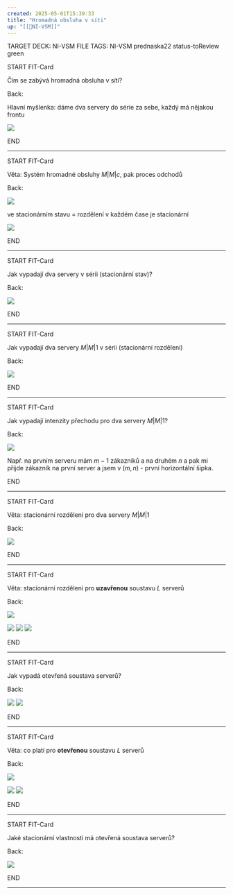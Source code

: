 ```yaml
---
created: 2025-05-01T15:39:33
title: "Hromadná obsluha v síti"
up: "[[📖NI-VSM]]"
---
```


TARGET DECK: NI-VSM
FILE TAGS: NI-VSM prednaska22 status-toReview green


START
FIT-Card

Čím se zabývá hromadná obsluha v síti?

Back:

Hlavní myšlenka: dáme dva servery do série za sebe, každý má nějakou frontu

![](../../Assets/Pasted%20image%2020250501154047.png)
<!--ID: 1746599649215-->
END

---


START
FIT-Card

Věta: Systém hromadné obsluhy $M|M|c$, pak proces odchodů

Back:

![](../../Assets/Pasted%20image%2020250501154125.png)

ve stacionárním stavu = rozdělení v každém čase je stacionární

<!-- ExplanationStart -->
![](../../Assets/Pasted%20image%2020250501154149.png)
<!-- ExplanationEnd -->
<!--ID: 1746599649221-->
END

---

START
FIT-Card

Jak vypadají dva servery v sérii (stacionární stav)?

Back:

![](../../Assets/Pasted%20image%2020250501154213.png)
<!--ID: 1746599649228-->
END

---


START
FIT-Card

Jak vypadají dva servery $M|M|1$ v sérii (stacionární rozdělení)

Back:

![](../../Assets/Pasted%20image%2020250501154245.png)
<!--ID: 1746599649236-->
END

---


START
FIT-Card

Jak vypadají intenzity přechodu pro dva servery $M|M|1$?

Back:

![](../../Assets/Pasted%20image%2020250501154311.png)

Např. na prvním serveru mám $m-1$ zákazníků a na druhém $n$ a pak mi přijde zákazník na první server a jsem v $(m,n)$ - první horizontální šipka.
<!--ID: 1746599649242-->
END

---


START
FIT-Card

Věta: stacionární rozdělení pro dva servery $M|M|1$

Back:

![](../../Assets/Pasted%20image%2020250501154419.png)
<!--ID: 1746599649249-->
END

---


START
FIT-Card

Věta: stacionární rozdělení pro **uzavřenou** soustavu $L$ serverů

Back:

![](../../Assets/Pasted%20image%2020250501154451.png)

<!-- DetailInfoStart -->
![](../../Assets/Pasted%20image%2020250501154501.png)
![](../../Assets/Pasted%20image%2020250501154508.png)
![](../../Assets/Pasted%20image%2020250501154526.png)
<!-- DetailInfoEnd -->
<!--ID: 1746599649256-->
END

---


START
FIT-Card

Jak vypadá otevřená soustava serverů?

Back:

![](../../Assets/Pasted%20image%2020250501154549.png)
![](../../Assets/Pasted%20image%2020250501154558.png)
<!--ID: 1746599649263-->
END

---


START
FIT-Card

Věta: co platí pro **otevřenou** soustavu $L$ serverů

Back:

![](../../Assets/Pasted%20image%2020250501154622.png)

<!-- ExerciseStart -->
![](../../Assets/Pasted%20image%2020250501154635.png)
![](../../Assets/Pasted%20image%2020250501154642.png)
<!-- ExerciseEnd -->
<!--ID: 1746599649270-->
END

---


START
FIT-Card

Jaké stacionární vlastnosti má otevřená soustava serverů? 

Back:

![](../../Assets/Pasted%20image%2020250501154714.png)
<!--ID: 1746599649277-->
END

---
